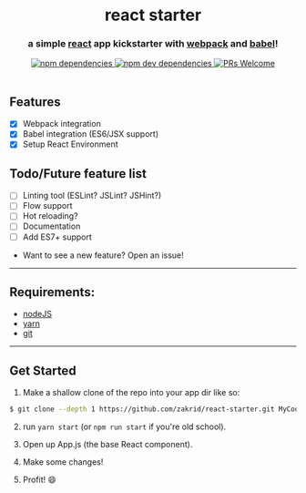 <h1 align="center">
  <br />
  react starter
</h1>

<h3 align="center">
  a simple <a target="_blank" href="https://facebook.github.io/react/">react</a> app kickstarter with <a target="_blank" href="https://webpack.github.io/">webpack</a> and <a target="_blank" href="https://babeljs.io/">babel</a>!
</h3>

<div align="center">
  <a target="_blank" href="https://david-dm.org/zakrid/react-starter">
    <img src="https://david-dm.org/zakrid/react-starter.svg" alt="npm dependencies" />
  </a>
  <a target="_blank" href="https://david-dm.org/zakrid/react-starter#info=devDependencies">
    <img src="https://david-dm.org/zakrid/react-starter/dev-status.svg" alt="npm dev dependencies" />
  </a>
  <a target="_blank" href="https://github.com/zakrid/react-starter/pulls">
    <img src="https://img.shields.io/badge/PRs-welcome-brightgreen.svg" alt="PRs Welcome" />
  </a>
</div>

<br />

## Features
- [x] Webpack integration
- [x] Babel integration (ES6/JSX support)
- [x] Setup React Environment

## Todo/Future feature list

- [ ] Linting tool (ESLint? JSLint? JSHint?)
- [ ] Flow support
- [ ] Hot reloading?
- [ ] Documentation
- [ ] Add ES7+ support

* Want to see a new feature? Open an issue!

---

## Requirements:
- [nodeJS](https://nodejs.org/)
- [yarn](https://yarnpkg.com/)
- [git](https://git-scm.com/)

---

## Get Started
1. Make a shallow clone of the repo into your app dir like so:
```sh
$ git clone --depth 1 https://github.com/zakrid/react-starter.git MyCoolApp
```
2. run `yarn start` (or `npm run start` if you're old school).

3. Open up App.js (the base React component).

4. Make some changes!

6. Profit! :smile:
